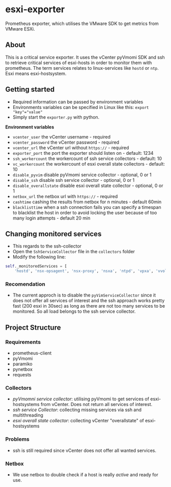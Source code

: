 # esxi-exporter
Prometheus exporter, which utilises the VMware SDK to get metrics from VMware ESXi.

## About
This is a critical service exporter. It uses the vCenter pyVmomi SDK and ssh to retrieve critical services of esxi-hosts in order to monitor them with prometheus.
The term services relates to linux-services like `hostd` or `ntp`. Esxi means esxi-hostsystem.

## Getting started

- Required information can be passed by environment variables
- Environments variables can be specified in Linux like this: `export "key"="value"` 
- Simply start the `exporter.py` with python.

**Environment variables**
- `vcenter_user` the vCenter username - required
- `vcenter_password` the vCenter password - required
- `vcenter_url` the vCenter url without `https://` - required
- `exporter_port` the port the exporter should listen on - default: 1234 
- `ssh_workercount` the workercount of ssh service collectors - default: 10
- `vc_workercount` the workercount of esxi overall state collectors - default: 10
- `disable_pyvim` disable pyVmomi service collector - optional, 0 or 1
- `disable_ssh` disable ssh service collector - optional, 0 or 1
- `disable_overallstate` disable esxi overall state collector - optional, 0 or 1
- `netbox_url` the netbox url with `https://` - required
- `cashtime` cashing the results from netbox for n minutes - default 60min
- `blacklisttime` when a ssh connection fails you can specify a timespan to blacklist the host in order to avoid locking the user because of too many login attempts - default 20 min 

## Changing monitored services
- This regards to the ssh-collector
- Open the `SshServiceCollector` file in the `collectors` folder
- Modify the following line:


```python
self._monitoredServices = [
    'hostd', 'nsx-opsagent', 'nsx-proxy', 'nsxa', 'ntpd', 'vpxa', 'vvold']
```

### Recomendation
- The current approch is to disable the `pyVimServiceCollector` since it does not offer all services of interest and the ssh approach works pretty fast (200 esxi in 30sec) as long as there are not too many services to be monitored. So all load belongs to the ssh service collector. 


## Project Structure

### Requirements
- prometheus-client
- pyVmomi
- paramiko
- pynetbox
- requests 


### Collectors
- _pyVmomni service collector_: utilising pyVmomi to get services of esxi-hostsystems from vCenter. Does not return all services of interest. 
- _ssh service Collector_: collecting missing services via ssh and multithreading
- _esxi overall state collector_: collecting vCenter "overallstate" of esxi-hostsystems

### Problems
- ssh is still required since vCenter does not offer all wanted services.

### Netbox
- We use netbox to double check if a host is really _active_ and ready for use.